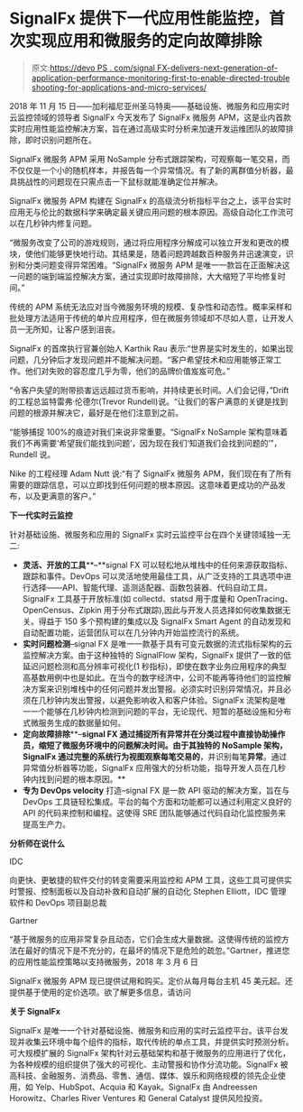 # SignalFx 提供下一代应用性能监控，首次实现应用和微服务的定向故障排除

> 原文:[https://devo PS . com/signal FX-delivers-next-generation-of-application-performance-monitoring-first-to-enable-directed-trouble shooting-for-applications-and-micro-services/](https://devops.com/signalfx-delivers-next-generation-of-application-performance-monitoring-the-first-to-enable-directed-troubleshooting-for-applications-and-microservices/)

2018 年 11 月 15 日——加利福尼亚州圣马特奥——基础设施、微服务和应用实时云监控领域的领导者 SignalFx 今天发布了 SignalFx 微服务 APM，这是业内首款实时应用性能监控解决方案，旨在通过高级实时分析来加速开发运维团队的故障排除，即时识别问题所在。

SignalFx 微服务 APM 采用 NoSample 分布式跟踪架构，可观察每一笔交易，而不仅仅是一个小的随机样本，并报告每一个异常情况。有了新的离群值分析器，最具挑战性的问题现在只需点击一下鼠标就能准确定位并解决。

SignalFx 微服务 APM 构建在 SignalFx 的高级流分析指标平台之上，该平台实时应用无与伦比的数据科学来确定最关键应用问题的根本原因。高级自动化工作流可以在几秒钟内修复问题。

“微服务改变了公司的游戏规则，通过将应用程序分解成可以独立开发和更改的模块，使他们能够更快地行动。其结果是，随着问题跨越数百种服务并迅速演变，识别和分类问题变得异常困难。“SignalFx 微服务 APM 是唯一一款旨在正面解决这一问题的端到端监控解决方案，通过实现即时故障排除，大大缩短了平均修复时间。”

传统的 APM 系统无法应对当今微服务环境的规模、复杂性和动态性。概率采样和批处理方法适用于传统的单片应用程序，但在微服务领域却不尽如人意，让开发人员一无所知，让客户感到沮丧。

SignalFx 的首席执行官兼创始人 Karthik Rau 表示:“世界是实时发生的，如果出现问题，几分钟后才发现问题并不能解决问题。“客户希望技术和应用能够正常工作。他们对失败的容忍度几乎为零，他们的品牌价值岌岌可危。”

“令客户失望的附带损害远远超过货币影响，并持续更长时间。人们会记得，”Drift 的工程总监特雷弗·伦德尔(Trevor Rundell)说。“让我们的客户满意的关键是找到问题的根源并解决它，最好是在他们注意到之前。

“能够捕捉 100%的痕迹对我们来说非常重要。“SignalFx NoSample 架构意味着我们不再需要‘希望我们能找到问题’，因为现在我们‘知道我们会找到问题的’”，Rundell 说。

Nike 的工程经理 Adam Nutt 说:“有了 SignalFx 微服务 APM，我们现在有了所有需要的跟踪信息，可以立即找到任何问题的根本原因。这意味着更成功的产品发布，以及更满意的客户。”

**下一代实时云监控**

针对基础设施、微服务和应用的 SignalFx 实时云监控平台在四个关键领域独一无二:

*   **灵活、开放的工具****–**signal FX 可以轻松地从堆栈中的任何来源获取指标、跟踪和事件。DevOps 可以灵活地使用最佳工具，从广泛支持的工具选项中进行选择——API、智能代理、遥测适配器、函数包装器、代码自动工具。SignalFx 工具基于开放标准(如 collectd、statsd 用于度量和 OpenTracing、OpenCensus、Zipkin 用于分布式跟踪),因此与开发人员选择如何收集数据无关。得益于 150 多个预构建的集成以及 SignalFx Smart Agent 的自动发现和自动配置功能，运营团队可以在几分钟内开始监控流行的系统。
*   **实时问题检测**–signal FX 是唯一一款基于具有可变元数据的流式指标架构的云监控解决方案。由于这种独特的 SignalFlow 架构，SignalFx 提供了一致的低延迟问题检测和高分辨率可视化(1 秒指标)，即使在数字业务应用程序的典型高基数用例中也是如此。在当今的数字经济中，公司不能再等待他们的监控解决方案来识别堆栈中的任何问题并发出警报。必须实时识别异常情况，并且必须在几秒钟内发出警报，以避免影响收入和客户体验。SignalFx 流架构是唯一一个能够在几秒钟内检测到问题的平台，无论现代、短暂的基础设施和分布式微服务生成的数据量如何。
*   **定向故障排除****–**signal FX 通过捕捉所有异常并在分类过程中直接协助操作员，缩短了微服务环境中的问题解决时间。由于其独特的 NoSample 架构，SignalFx 通过完整的系统行为视图观察每笔交易的**，并识别每笔**异常**。通过异常值分析器等功能，SignalFx 应用强大的分析功能，指导开发人员在几秒钟内找到问题的根本原因。**
*   **专为 DevOps velocity** 打造–signal FX 是一款 API 驱动的解决方案，旨在与 DevOps 工具链轻松集成。平台的每个方面和功能都可以通过利用定义良好的 API 的代码来控制和编程。这使得 SRE 团队能够通过代码自动化监控服务来提高生产力。

**分析师在说什么**

IDC

向更快、更敏捷的软件交付的转变需要采用监控和 APM 工具，这些工具可提供实时警报、控制面板以及自动补救和自动扩展的自动化 Stephen Elliott，IDC 管理软件和 DevOps 项目副总裁

Gartner

“基于微服务的应用非常复杂且动态，它们会生成大量数据。这使得传统的监控方法在最好的情况下是不充分的，在最坏的情况下是危险的疏忽。”Gartner，推进您的应用性能监控策略以支持微服务，2018 年 3 月 6 日

SignalFx 微服务 APM 现已提供试用和购买。定价从每月每台主机 45 美元起。还提供基于使用的定价选项。欲了解更多信息，请访问

**关于 SignalFx**

SignalFx 是唯一一个针对基础设施、微服务和应用的实时云监控平台。该平台发现并收集云环境中每个组件的指标，取代传统的单点工具，并提供实时预测分析。可大规模扩展的 SignalFx 架构针对云基础架构和基于微服务的应用进行了优化，为各种规模的组织提供了强大的可视化、主动警报和协作分流功能。SignalFx 被高科技、金融服务、消费品、零售、通信、媒体、娱乐和网络规模的领先企业使用，如 Yelp、HubSpot、Acquia 和 Kayak。SignalFx 由 Andreessen Horowitz、Charles River Ventures 和 General Catalyst 提供风险投资。